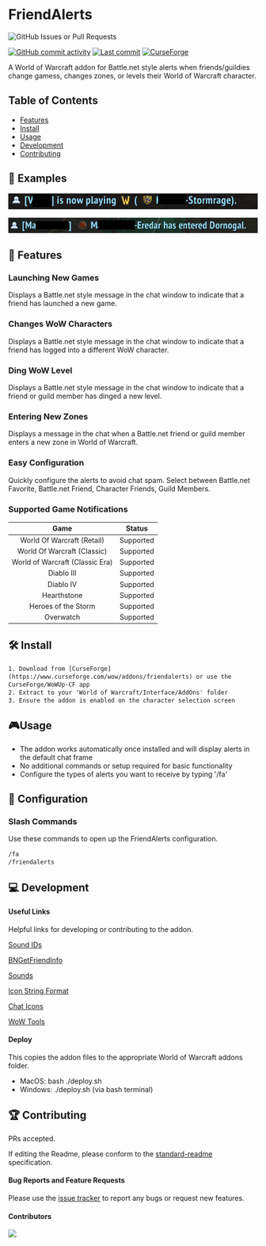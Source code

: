 # FriendAlerts
<img alt="GitHub Issues or Pull Requests" src="https://img.shields.io/github/issues/nickstuer/friendalerts">

[![GitHub commit activity](https://img.shields.io/github/commit-activity/m/nickstuer/FriendAlerts)](https://github.com/nickstuer/FriendAlerts/commits/master) [![Last commit](https://img.shields.io/github/last-commit/nickstuer/FriendAlerts)](https://github.com/nickstuer/FriendAlerts) [![CurseForge](https://img.shields.io/curseforge/dt/1248750?label=CurseForge&color=F16436)](https://www.curseforge.com/wow/addons/friendalerts)

A World of Warcraft addon for Battle.net style alerts when friends/guildies change gamess, changes zones, or levels their World of Warcraft character.

## Table of Contents

- [Features](https://github.com/nickstuer/friendalerts?tab=readme-ov-file#-features)
- [Install](https://github.com/nickstuer/friendalerts?tab=readme-ov-file#-install)
- [Usage](https://github.com/nickstuer/friendalerts?tab=readme-ov-file#-usage)
- [Development](https://github.com/nickstuer/friendalerts?tab=readme-ov-file#-development)
- [Contributing](https://github.com/nickstuer/friendalerts?tab=readme-ov-file#-contributing)

## 📌 Examples
![Example Alert](images/example.png)

![Example Alert2](images/example2.png)

## 📖 Features

### Launching New Games
Displays a Battle.net style message in the chat window to indicate that a friend has launched a new game.

### Changes WoW Characters
Displays a Battle.net style message in the chat window to indicate that a friend has logged into a different WoW character.

### Ding WoW Level
Displays a Battle.net style message in the chat window to indicate that a friend or guild member has dinged a new level.

### Entering New Zones
Displays a message in the chat when a Battle.net friend or guild member enters a new zone in World of Warcraft.

### Easy Configuration
Quickly configure the alerts to avoid chat spam. Select between Battle.net Favorite, Battle.net Friend, Character Friends, Guild Members.

### Supported Game Notifications
| Game                                  | Status                              |
| :----------------------------------:  | :--------------------------------:  |
| World Of Warcraft (Retail)            | Supported                           |
| World Of Warcraft (Classic)           | Supported                           |
| World of Warcraft (Classic Era)       | Supported                           |
| Diablo III                            | Supported                           |
| Diablo IV                             | Supported                           |
| Hearthstone                           | Supported                           |
| Heroes of the Storm                   | Supported                           |
| Overwatch                             | Supported                           |

## 🛠 Install
```
1. Download from [CurseForge](https://www.curseforge.com/wow/addons/friendalerts) or use the CurseForge/WoWUp-CF app
2. Extract to your 'World of Warcraft/Interface/AddOns' folder
3. Ensure the addon is enabled on the character selection screen
```

## 🎮Usage
- The addon works automatically once installed and will display alerts in the default chat frame
- No additional commands or setup required for basic functionality
- Configure the types of alerts you want to receive by typing '/fa'

## 🔗 Configuration

### Slash Commands
Use these commands to open up the FriendAlerts configuration.
```
/fa
/friendalerts
```

## 💻 Development

#### Useful Links
Helpful links for developing or contributing to the addon.

[Sound IDs](https://www.wowinterface.com/forums/showthread.php?t=55702)

[BNGetFriendInfo](https://warcraft.wiki.gg/wiki/API_BNGetFriendInfo)

[Sounds](https://www.wowhead.com/sounds)

[Icon String Format](https://www.wowinterface.com/forums/showthread.php?t=46221)

[Chat Icons](https://wago.tools/files?search=chaticon)

[WoW Tools](https://old.wow.tools/files/#search=chat%2Ctype%3Aogg&page=1&sort=0&desc=asc)

#### Deploy
This copies the addon files to the appropriate World of Warcraft addons folder.
- MacOS: bash ./deploy.sh
- Windows: ./deploy.sh (via bash terminal)


## 🏆 Contributing
PRs accepted.

If editing the Readme, please conform to the [standard-readme](https://github.com/RichardLitt/standard-readme) specification.

#### Bug Reports and Feature Requests
Please use the [issue tracker](https://github.com/nickstuer/friendalerts/issues) to report any bugs or request new features.

#### Contributors

<a href = "https://github.com/nickstuer/friendalerts/graphs/contributors">
  <img src = "https://contrib.rocks/image?repo=nickstuer/friendalerts"/>
</a>
